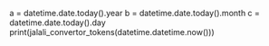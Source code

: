 
a = datetime.date.today().year
b = datetime.date.today().month
c = datetime.date.today().day
print(jalali_convertor_tokens(datetime.datetime.now()))